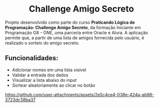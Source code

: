 <h1 align = "center"> Challenge Amigo Secreto </h1>

Projeto desenvolvido como parte do curso **Praticando Lógica de Programação: Challenge Amigo Secreto**, da formação Iniciante em Programação G8 - ONE, uma parceria entre Oracle e Alura.
A aplicação permite que, a partir de uma lista de amigos fornecida pelo usuário, é realizado o sorteio do amigo secreto.

## Funcionalidades:
- Adicionar nomes em uma lista visível
- Validar a entrada dos dados
- Visualizar a lista abaixo do input
- Sortear aleatoriamente ao clicar no botão



https://github.com/user-attachments/assets/2e5c4ce4-038e-424a-ab96-3723dc38ba37

